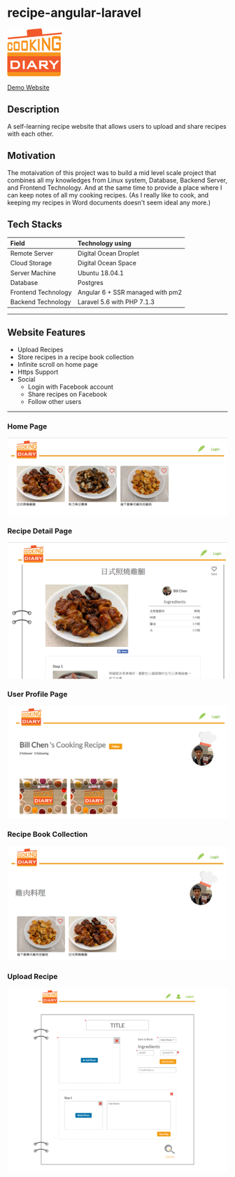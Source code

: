 # recipe-angular-laravel

![Cooking Diary](./img/logo.png)

[Demo Website](https://cooking-diary.com/)

## Description

A self-learning recipe website that allows users to upload and share recipes with each other.

## Motivation

The motaivation of this project was to build a mid level scale project that combines all my knowledges from Linux system, Database, Backend Server, and Frontend Technology. And at the same time to provide a place where I can keep notes of all my cooking recipes. (As I really like to cook, and keeping my recipes in Word documents doesn't seem ideal any more.)

## Tech Stacks

| Field               | Technology using                       |
| :------------------ | :------------------------------------- |
| Remote Server       | Digital Ocean Droplet                  |
| Cloud Storage       | Digital Ocean Space                    |
| Server Machine      | Ubuntu 18.04.1                         |
| Database            | Postgres                               |
| Frontend Technology | Angular 6 + SSR managed with pm2       |
| Backend Technology  | Laravel 5.6 with PHP 7.1.3             |

---

## Website Features

* Upload Recipes
* Store recipes in a recipe book collection
* Infinite scroll on home page
* Https Support
* Social
    * Login with Facebook account
    * Share recipes on Facebook
    * Follow other users

---

### Home Page
![Home Page](img/homepage.PNG)

### Recipe Detail Page
![Recipe Detail](img/recipe_detail.PNG)

### User Profile Page
![User Profile Page](img/profile.PNG)

### Recipe Book Collection
![Recipe Book Collection](img/recipe_book.PNG)

### Upload Recipe
![Upload Recipe](img/upload_recipe.png)